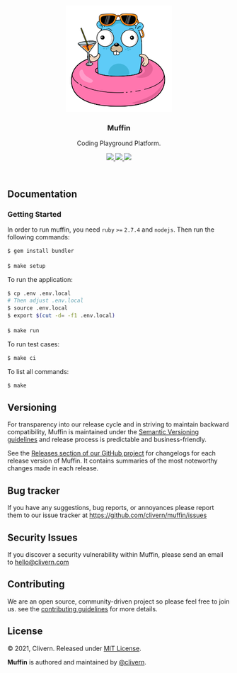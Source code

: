 <p align="center">
    <img src="https://raw.githubusercontent.com/Clivern/Muffin/main/assets/logo.png?v=0.1.1" width="240" />
    <h3 align="center">Muffin</h3>
    <p align="center">Coding Playground Platform.</p>
    <p align="center">
        <a href="https://github.com/Clivern/Muffin/actions/workflows/build.yml">
            <img src="https://github.com/Clivern/Muffin/actions/workflows/build.yml/badge.svg">
        </a>
        <a href="https://github.com/Clivern/Muffin/releases">
            <img src="https://img.shields.io/badge/Version-0.1.1-red.svg">
        </a>
        <a href="https://github.com/Clivern/Muffin/blob/master/LICENSE">
            <img src="https://img.shields.io/badge/LICENSE-MIT-orange.svg">
        </a>
    </p>
</p>
<br/>

## Documentation

### Getting Started

In order to run muffin, you need `ruby` `>=` `2.7.4` and `nodejs`. Then run the following commands:

```zsh
$ gem install bundler

$ make setup
```

To run the application:

```zsh
$ cp .env .env.local
# Then adjust .env.local
$ source .env.local
$ export $(cut -d= -f1 .env.local)

$ make run
```

To run test cases:

```zsh
$ make ci
```

To list all commands:

```zsh
$ make
```


## Versioning

For transparency into our release cycle and in striving to maintain backward compatibility, Muffin is maintained under the [Semantic Versioning guidelines](https://semver.org/) and release process is predictable and business-friendly.

See the [Releases section of our GitHub project](https://github.com/clivern/muffin/releases) for changelogs for each release version of Muffin. It contains summaries of the most noteworthy changes made in each release.


## Bug tracker

If you have any suggestions, bug reports, or annoyances please report them to our issue tracker at https://github.com/clivern/muffin/issues


## Security Issues

If you discover a security vulnerability within Muffin, please send an email to [hello@clivern.com](mailto:hello@clivern.com)


## Contributing

We are an open source, community-driven project so please feel free to join us. see the [contributing guidelines](CONTRIBUTING.md) for more details.


## License

© 2021, Clivern. Released under [MIT License](https://opensource.org/licenses/mit-license.php).

**Muffin** is authored and maintained by [@clivern](http://github.com/clivern).
